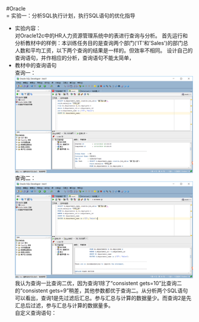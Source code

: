 #Oracle<br>
=  实验一：分析SQL执行计划，执行SQL语句的优化指导<br>
-  实验内容：<br>
对Oracle12c中的HR人力资源管理系统中的表进行查询与分析。
首先运行和分析教材中的样例：本训练任务目的是查询两个部门('IT'和'Sales')的部门总人数和平均工资，以下两个查询的结果是一样的。但效率不相同。
设计自己的查询语句，并作相应的分析，查询语句不能太简单，<br>
- 教材中的查询语句<br>
查询一：
![](https://github.com/Litianweii/Oracle/blob/master/test1/_%5D7%7D0%40NKNQBIPP12N4%40W6%7B5.png)<br>
查询二：
![](https://github.com/Litianweii/Oracle/blob/master/test1/3XGZ%40BNZ%25XRM~%24E39L%24%40%5D3L.png)<br>
我认为查询一比查询二优，因为查询1除了“consistent gets=10”比查询二的“consistent gets=9”稍差，其他参数都优于查询二。从分析两个SQL语句可以看出，查询1是先过滤后汇总。参与汇总与计算的数据量少。而查询2是先汇总后过滤，参与汇总与计算的数据量多。<br>
 自定义查询语句：
